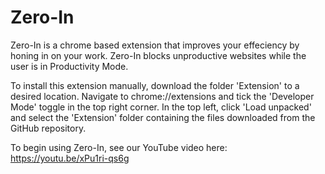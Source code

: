 # Zero-In
Zero-In is a chrome based extension that improves your effeciency by honing in on your work. Zero-In blocks unproductive websites while the user is in Productivity Mode.

To install this extension manually, download the folder 'Extension' to a desired location. 
Navigate to chrome://extensions and tick the 'Developer Mode' toggle in the top right corner. 
In the top left, click 'Load unpacked' and select the 'Extension' folder containing the files downloaded from the GitHub repository.

To begin using Zero-In, see our YouTube video here: https://youtu.be/xPu1ri-qs6g
